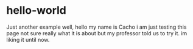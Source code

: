 # hello-world
Just another example
well, hello my name is Cacho i am just testing this page
not sure really what it is about but my professor told us to try it. im liking it until now.
